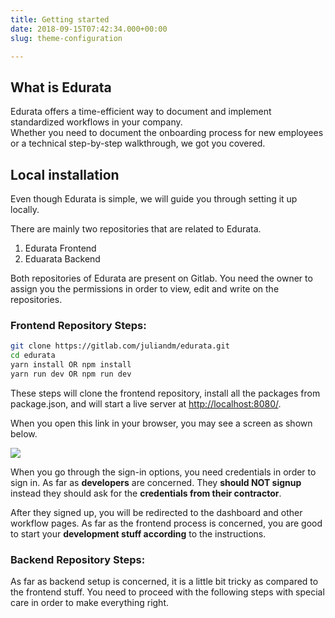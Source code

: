 ```yaml
---
title: Getting started
date: 2018-09-15T07:42:34.000+00:00
slug: theme-configuration

---
```

## What is Edurata

Edurata offers a time-efficient way to document and implement standardized workflows in your company.  
Whether you need to document the onboarding process for new employees or a technical step-by-step walkthrough, we got you covered.

## Local installation

Even though Edurata is simple, we will guide you through setting it up locally.

There are mainly two repositories that are related to Edurata.

1. Edurata Frontend
2. Eduarata Backend

Both repositories of Edurata are present on Gitlab. You need the owner to assign you the permissions in order to view, edit and write on the repositories.

### **Frontend Repository Steps:**

```bash
git clone https://gitlab.com/juliandm/edurata.git
cd edurata
yarn install OR npm install
yarn run dev OR npm run dev
```

These steps will clone the frontend repository, install all the packages from package.json, and will start a live server at [http://localhost:8080/](http://localhost:8080/).

When you open this link in your browser, you may see a screen as shown below.

![](/edurata-main.png)

When you go through the sign-in options, you need credentials in order to sign in. As far as **developers** are concerned. They **should NOT signup** instead they should ask for the **credentials from their contractor**.

After they signed up, you will be redirected to the dashboard and other workflow pages. As far as the frontend process is concerned, you are good to start your **development stuff according** to the instructions. 

### **Backend Repository Steps:**

As far as backend setup is concerned, it is a little bit tricky as compared to the frontend stuff. You need to proceed with the following steps with special care in order to make everything right. 
